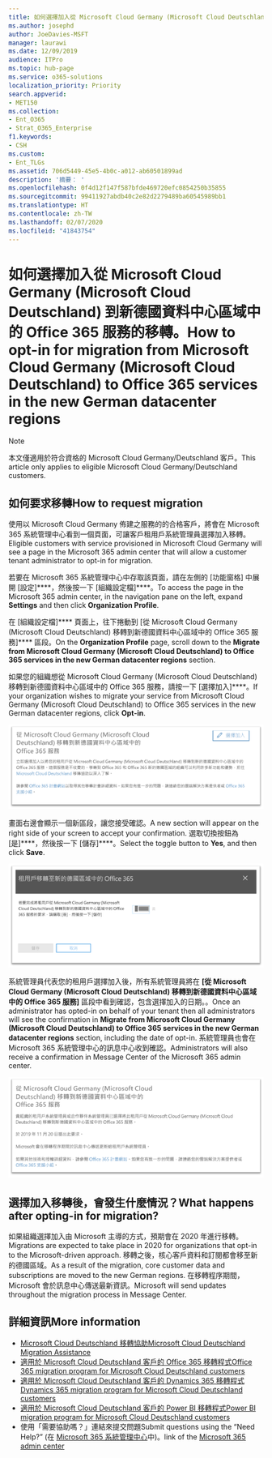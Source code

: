 ```yaml
---
title: 如何選擇加入從 Microsoft Cloud Germany (Microsoft Cloud Deutschland) 到新德國資料中心區域中的 Office 365 服務的移轉。
ms.author: josephd
author: JoeDavies-MSFT
manager: laurawi
ms.date: 12/09/2019
audience: ITPro
ms.topic: hub-page
ms.service: o365-solutions
localization_priority: Priority
search.appverid:
- MET150
ms.collection:
- Ent_O365
- Strat_O365_Enterprise
f1.keywords:
- CSH
ms.custom:
- Ent_TLGs
ms.assetid: 706d5449-45e5-4b0c-a012-ab60501899ad
description: '摘要： '
ms.openlocfilehash: 0f4d12f147f587bfde469720efc0854250b35855
ms.sourcegitcommit: 99411927abdb40c2e82d2279489ba60545989bb1
ms.translationtype: HT
ms.contentlocale: zh-TW
ms.lasthandoff: 02/07/2020
ms.locfileid: "41843754"
---
```

# <a name="how-to-opt-in-for-migration-from-microsoft-cloud-germany-microsoft-cloud-deutschland-to-office-365-services-in-the-new-german-datacenter-regions"></a><span data-ttu-id="32deb-103">如何選擇加入從 Microsoft Cloud Germany (Microsoft Cloud Deutschland) 到新德國資料中心區域中的 Office 365 服務的移轉。</span><span class="sxs-lookup"><span data-stu-id="32deb-103">How to opt-in for migration from Microsoft Cloud Germany (Microsoft Cloud Deutschland) to Office 365 services in the new German datacenter regions</span></span>

>[!Note]
><span data-ttu-id="32deb-104">本文僅適用於符合資格的 Microsoft Cloud Germany/Deutschland 客戶。</span><span class="sxs-lookup"><span data-stu-id="32deb-104">This article only applies to eligible Microsoft Cloud Germany/Deutschland customers.</span></span>
>

## <a name="how-to-request-migration"></a><span data-ttu-id="32deb-105">如何要求移轉</span><span class="sxs-lookup"><span data-stu-id="32deb-105">How to request migration</span></span>

<span data-ttu-id="32deb-106">使用以 Microsoft Cloud Germany 佈建之服務的的合格客戶，將會在 Microsoft 365 系統管理中心看到一個頁面，可讓客戶租用戶系統管理員選擇加入移轉。</span><span class="sxs-lookup"><span data-stu-id="32deb-106">Eligible customers with service provisioned in Microsoft Cloud Germany will see a page in the Microsoft 365 admin center that will allow a customer tenant administrator to opt-in for migration.</span></span>

<span data-ttu-id="32deb-107">若要在 Microsoft 365 系統管理中心中存取該頁面，請在左側的 [功能窗格] 中展開 [設定]\*\*\*\*，然後按一下 [組織設定檔]\*\*\*\*。</span><span class="sxs-lookup"><span data-stu-id="32deb-107">To access the page in the Microsoft 365 admin center, in the navigation pane on the left, expand **Settings** and then click **Organization Profile**.</span></span>

<span data-ttu-id="32deb-108">在 [組織設定檔]\*\*\*\* 頁面上，往下捲動到 [從 Microsoft Cloud Germany (Microsoft Cloud Deutschland) 移轉到新德國資料中心區域中的 Office 365 服務]\*\*\*\* 區段。</span><span class="sxs-lookup"><span data-stu-id="32deb-108">On the **Organization Profile** page, scroll down to the **Migrate from Microsoft Cloud Germany (Microsoft Cloud Deutschland) to Office 365 services in the new German datacenter regions** section.</span></span>

<span data-ttu-id="32deb-109">如果您的組織想從 Microsoft Cloud Germany (Microsoft Cloud Deutschland) 移轉到新德國資料中心區域中的 Office 365 服務，請按一下 [選擇加入]\*\*\*\*。</span><span class="sxs-lookup"><span data-stu-id="32deb-109">If your organization wishes to migrate your service from Microsoft Cloud Germany (Microsoft Cloud Deutschland) to Office 365 services in the new German datacenter regions, click **Opt-in**.</span></span>
 
![選擇加入簡介](./media/ms-cloud-germany-migration-opt-in/tenant-migration.png)

<span data-ttu-id="32deb-111">畫面右邊會顯示一個新區段，讓您接受確認。</span><span class="sxs-lookup"><span data-stu-id="32deb-111">A new section will appear on the right side of your screen to accept your confirmation.</span></span> <span data-ttu-id="32deb-112">選取切換按鈕為 [是]\*\*\*\*，然後按一下 [儲存]\*\*\*\*。</span><span class="sxs-lookup"><span data-stu-id="32deb-112">Select the toggle button to **Yes**, and then click **Save**.</span></span>
 
![選擇加入接受](./media/ms-cloud-germany-migration-opt-in/tenant-migration-new-regions.png)

<span data-ttu-id="32deb-114">系統管理員代表您的租用戶選擇加入後，所有系統管理員將在 **[從 Microsoft Cloud Germany (Microsoft Cloud Deutschland) 移轉到新德國資料中心區域中的 Office 365 服務]** 區段中看到確認，包含選擇加入的日期。。</span><span class="sxs-lookup"><span data-stu-id="32deb-114">Once an administrator has opted-in on behalf of your tenant then all administrators will see the confirmation in **Migrate from Microsoft Cloud Germany (Microsoft Cloud Deutschland) to Office 365 services in the new German datacenter regions** section, including the date of opt-in.</span></span> <span data-ttu-id="32deb-115">系統管理員也會在 Microsoft 365 系統管理中心的訊息中心收到確認。</span><span class="sxs-lookup"><span data-stu-id="32deb-115">Administrators will also receive a confirmation in Message Center of the Microsoft 365 admin center.</span></span> 
 
![選擇加入確認](./media/ms-cloud-germany-migration-opt-in/tenant-migration2.png)

## <a name="what-happens-after-opting-in-for-migration"></a><span data-ttu-id="32deb-117">選擇加入移轉後，會發生什麼情況？</span><span class="sxs-lookup"><span data-stu-id="32deb-117">What happens after opting-in for migration?</span></span>

<span data-ttu-id="32deb-118">如果組織選擇加入由 Microsoft 主導的方式，預期會在 2020 年進行移轉。</span><span class="sxs-lookup"><span data-stu-id="32deb-118">Migrations are expected to take place in 2020 for organizations that opt-in to the Microsoft-driven approach.</span></span>  <span data-ttu-id="32deb-119">移轉之後，核心客戶資料和訂閱都會移至新的德國區域。</span><span class="sxs-lookup"><span data-stu-id="32deb-119">As a result of the migration, core customer data and subscriptions are moved to the new German regions.</span></span>  <span data-ttu-id="32deb-120">在移轉程序期間，Microsoft 會於訊息中心傳送最新資訊。</span><span class="sxs-lookup"><span data-stu-id="32deb-120">Microsoft will send updates throughout the migration process in Message Center.</span></span>

## <a name="more-information"></a><span data-ttu-id="32deb-121">詳細資訊</span><span class="sxs-lookup"><span data-stu-id="32deb-121">More information</span></span>

- [<span data-ttu-id="32deb-122">Microsoft Cloud Deutschland 移轉協助</span><span class="sxs-lookup"><span data-stu-id="32deb-122">Microsoft Cloud Deutschland Migration Assistance</span></span>](https://aka.ms/germanymigrateassist)
- [<span data-ttu-id="32deb-123">適用於 Microsoft Cloud Deutschland 客戶的 Office 365 移轉程式</span><span class="sxs-lookup"><span data-stu-id="32deb-123">Office 365 migration program for Microsoft Cloud Deutschland customers</span></span>](https://aka.ms/office365germanymove)
- [<span data-ttu-id="32deb-124">適用於 Microsoft Cloud Deutschland 客戶的 Dynamics 365 移轉程式</span><span class="sxs-lookup"><span data-stu-id="32deb-124">Dynamics 365 migration program for Microsoft Cloud Deutschland customers</span></span>](https://aka.ms/d365ceoptin)
- [<span data-ttu-id="32deb-125">適用於 Microsoft Cloud Deutschland 客戶的 Power BI 移轉程式</span><span class="sxs-lookup"><span data-stu-id="32deb-125">Power BI migration program for Microsoft Cloud Deutschland customers</span></span>](https://aka.ms/pbioptin)
- <span data-ttu-id="32deb-126">使用「需要協助嗎？」連結來提交問題</span><span class="sxs-lookup"><span data-stu-id="32deb-126">Submit questions using the “Need Help?”</span></span> <span data-ttu-id="32deb-127">(在 [Microsoft 365 系統管理中心](https://portal.office.de/)中)。</span><span class="sxs-lookup"><span data-stu-id="32deb-127">link of the [Microsoft 365 admin center](https://portal.office.de/)</span></span>
